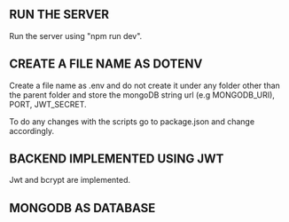 ## RUN THE SERVER
Run the server using "npm run dev".

## CREATE A FILE NAME AS DOTENV
Create a file name as .env and do not create it under any folder other than the parent folder and store the mongoDB string url (e.g MONGODB_URI), PORT, JWT_SECRET.

To do any changes with the scripts go to package.json and change accordingly.
## BACKEND IMPLEMENTED USING JWT
Jwt and bcrypt are implemented.

## MONGODB AS DATABASE
